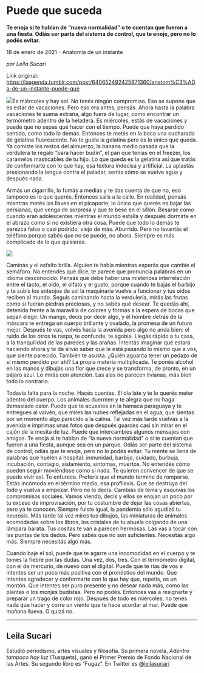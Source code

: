 # Puede que suceda

**Te enoja si te hablan de “nueva normalidad” o te cuentan que fueron a una fiesta. Odiás ser parte del sistema de control, que te enoje, pero no lo podés evitar.**

18 de enero de 2021 - Anatomía de un instante

_por Leila Sucari_

Link original: https://laagenda.tumblr.com/post/640652492425871360/anatom%C3%ADa-de-un-instante-puede-que

![](https://64.media.tumblr.com/59e64debf3a5d190f3961ebdc8e08eb8/5613a4508deb97b8-12/s500x750/9d6e22dc728c4198076bf33d5b15af5b22d35a59.jpg)Es miércoles y hay sol. No tenés ningún
compromiso. Eso se supone que es estar de vacaciones. Pero eso era antes, pensás.
Ahora hasta la palabra vacaciones te suena extraña, algo fuera de lugar, como
encontrar un termómetro adentro de la heladera. Es miércoles, estás de
vacaciones y puede que no sepas qué hacer con el tiempo. Puede que haya perdido
sentido, como todo lo demás. Entonces te metés en la boca una cucharada de
gelatina fluorescente. No te gusta la gelatina pero es lo único que queda. Ya
comiste los restos del almuerzo, la banana medio pasada que la verdulera te
regaló “para hacer budín”, el pan que tenías en el freezer, los caramelos
masticables de tu hijo. Lo que queda es la gelatina así que tratás de
conformarte con lo que hay, esa textura indecisa y artificial. La aplastás
presionando la lengua contra el paladar, sentís cómo se vuelve agua y después
nada. 

Armás un cigarrillo, lo fumás a medias y te
das cuenta de que no, eso tampoco es lo que querés. Entonces salís a la calle. En
realidad, pensás mientras metés las llaves en el picaporte, lo único que querés
es bajar las persianas, que venga de sorpresa y que te bese en el sillón.
Besarse como cuando eran adolescentes mientras el mundo estalla y después
dormirte en el abrazo como si no existiera otra cosa. Puede que todo lo demás
te parezca falso o casi podrido, viejo de más. Aburrido. Pero no levantás el
teléfono porque sabés que no se puede, no ahora. Siempre es más complicado de
lo que quisieras. 

![](https://64.media.tumblr.com/59e64debf3a5d190f3961ebdc8e08eb8/5613a4508deb97b8-12/s500x750/9d6e22dc728c4198076bf33d5b15af5b22d35a59.jpg)


Caminás y el asfalto brilla. Alguien te
habla mientras esperás que cambie el semáforo. No entendés qué dice, te parece
que pronuncia palabras en un idioma desconocido. Pensás que debe haber una
misteriosa interrelación entre el tacto, el oído, el olfato y el gusto, porque
cuando te bajás el barbijo y te subís los anteojos de sol la maquinaria vuelve
a funcionar y tus oídos reciben al mundo. Seguís caminando hasta la verdulería,
mirás las frutas como si fueran piedras preciosas, y no sabés qué desear. Te
quedás ahí, detenida frente a la maravilla de colores y formas a la espera de
bocas que sepan elegir. Un mango, decís por decir algo, y el hombre detrás de
la máscara te entrega un cuerpo brillante y ovalado, la promesa de un futuro
mejor. Después te vas, volvés hacia la avenida pero algo no anda bien: el ruido
de los otros te raspa, te confunde, te agobia. Llegás rápido a tu casa, a la
tranquilidad de las paredes y las arañas. Intentás imaginar qué estará haciendo
ahora y te da alivio saber que le está pasando lo mismo que a vos, que siente
parecido. También te asusta. ¿Quién aguanta tener un pedazo de sí mismo perdido
por ahí? La propia materia multiplicada. Te ponés alcohol en las manos y dibujás
una flor que crece y se transforma, de pronto, en un pájaro azul. Lo mirás con
atención. Las alas no parecen livianas, más bien todo lo contrario. 

Todavía falta para la noche. Hacés
cuentas. El día late y te lo querés meter adentro del cuerpo. Los animales
duermen y te alegra que no haga demasiado calor. Puede que te acuestes en la
hamaca paraguaya y te entregues al vaivén, que mires las nubes reflejadas en el
agua, que sientas por un momento algo parecido a la calma. Tal vez más tarde
vuelvas a la avenida e imprimas unas fotos que después guardes casi sin mirar
en el cajón de la mesita de luz. Puede que intercambies algunos mensajes con amigos.
Te enoja si te hablan de “la nueva normalidad” o si te cuentan que fueron a una
fiesta, aunque sea en un parque. Odiás ser parte del sistema de control, odiás
que te enoje, pero no lo podés evitar. Tu mente se llena de palabras que huelen
a hospital: inmunidad, barbijo, cuidado, burbuja, incubación, contagio,
aislamiento, síntomas, muertos. No entendés cómo pueden seguir moviéndose como
si nada. Te quieren convencer de que se puede vivir así. Te enfurece. Preferís
que el mundo termine de romperse. Estás incómoda en el término medio, esa
profilaxis. Que se destruya del todo y vuelva a empezar. Pero no lo decís. Cambiás
de tema y esquivás los compromisos sociales. Vamos viendo, decís y ellos se
enojan un poco por tu exceso de improvisación, por tu costumbre de dejar las
cosas abiertas, pero ya te conocen. Siempre fuiste igual, la pandemia sólo
agudizó tu neurosis. Más tarde tal vez mires tus dibujos, las miniaturas de
animales acomodadas sobre los libros, los cristales de tu abuela colgando de
una lámpara barata. Tus cositas te van a parecen hermosas. Las vas a tocar con
las puntas de los dedos. Pero sabés que no son suficientes. Necesitás algo más.
Siempre necesitás algo más. 

Cuando baje el sol, puede que te agarre
una incomodidad en el cuerpo y te tomes la fiebre por las dudas. Una vez, dos,
tres. Con el termómetro digital, con el de mercurio, de nuevo con el digital.
Puede que te rías de vos e intentes ser un poco más positiva con el pronóstico
del mundo. Que intentes agradecer y conformarte con lo que hay que, repetís, es
un montón. Que intentes ser puro presente y no desear nada más, como las
plantas o los monjes budistas. Pero no podés. Entonces vas a resignarte y preparar
un trago de color rojo. Después de todo es miércoles, no tenés nada que hacer y
corre un viento que te hace acordar al mar. Puede que mañana llueva. O quizá
no.



---

Leila Sucari
------------

 Estudió periodismo, artes visuales y filosofía. Su primera novela, *Adentro tampoco hay luz* (Tusquets), ganó el Primer Premio de Fondo Nacional de las Artes. Su segundo libro es “Fugaz”. En Twitter es [@leilasucari](https://twitter.com/leilasucari) 

